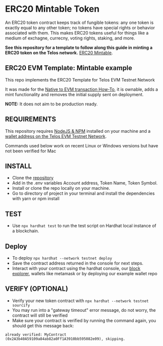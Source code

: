# ERC20 Mintable Token

An ERC20 token contract keeps track of fungible tokens: any one token is exactly equal to any other token; no tokens have special rights or behavior associated with them. This makes ERC20 tokens useful for things like a medium of exchagne, currecny, voting rights, staking, and more.


__See this repository for a template to follow along this guide in minting a ERC20 token on the Telos network.__ [ERC20 Mintable](https://github.com/telosnetwork/erc20-mintable-example).


## ERC20 EVM Template: Mintable example

This repo implements the ERC20 Template for Telos EVM Testnet Network

It was made for the [Native to EVM transaction How-To](https://github.com/telosnetwork/native-to-evm-transaction), it is ownable, adds a mint functionality and removes the initial supply sent on deployment.

**NOTE:** It does not aim to be production ready.

## REQUIREMENTS

This repository requires [NodeJS & NPM](https://docs.npmjs.com/downloading-and-installing-node-js-and-npm) installed on your machine and a [wallet address on the Telos EVM Testnet Network](https://www.telos.net/developers/getting-started-on-testnet).

Commands used below work on recent Linux or Windows versions but have not been verified for Mac

## INSTALL

- Clone the [repository](https://github.com/telosnetwork/erc20-mintable-example)
- Add in the .env variables Account address, Token Name, Token Symbol.
- Install or clone the repo locally on your machine. 
- Go to directory of project in your terminal and install the dependencies with yarn or npm install

## TEST
- Use ```npx hardhat test``` to run the test script on Hardhat local instance of a blockchain. 

## Deploy
- To deploy ```npx hardhat --network testnet deploy```
- Save the contract address returned in the console for next steps.
- Interact with your contract using the hardhat console, our [block explorer](https://testnet.teloscan.io/), wallets like metamask or by deploying our example wallet repo

## VERIFY (OPTIONAL)
- Verify your new token contract with ```npx hardhat --network testnet sourcify```
- You may run into a "gateway timeout" error message, do not worry, the contract will still be verified
- Make sure your contract is verified by running the command again, you should get this message back: 

```already verified: MyContract (0x2A3b40A59109a84ab82a0Ff1A3910bb595082e09), skipping.```